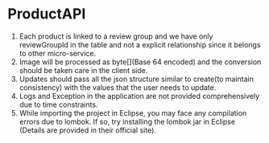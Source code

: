 # ProductAPI
1. Each product is linked to a review group and we have only reviewGroupId in the table and not a explicit relationship 
   since it belongs to other micro-service.
2. Image will be processed as byte[](Base 64 encoded) and the conversion should be taken care in the client side.
3. Updates should pass all the json structure similar to create(to maintain consistency) with the values that the user needs to update.
4. Logs and Exception in the application are not provided comprehensively due to time constraints.
5. While importing the project in Eclipse, you may face any compilation errors due to lombok. If so, 
   try installing the lombok jar in Eclipse (Details are provided in their official site).